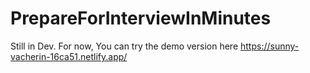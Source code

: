 # PrepareForInterviewInMinutes
Still in Dev. For now, You can try the demo version here
https://sunny-vacherin-16ca51.netlify.app/
